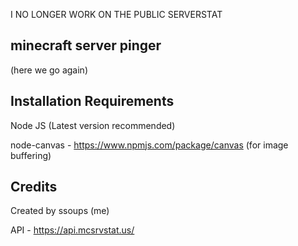 I NO LONGER WORK ON THE PUBLIC SERVERSTAT


## minecraft server pinger

(here we go again)

## Installation Requirements

Node JS (Latest version recommended)

node-canvas - https://www.npmjs.com/package/canvas (for image buffering)


## Credits
Created by ssoups (me)

API - https://api.mcsrvstat.us/
